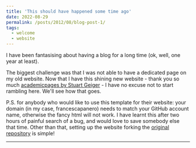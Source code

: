 ```yaml
---
title: 'This should have happened some time ago'
date: 2022-08-29
permalink: /posts/2012/08/blog-post-1/
tags:
  - welcome
  - website
---
```


I have been fantasising about having a blog for a long time (ok, well, one year at least).

The biggest challenge was that I was not able to have a dedicated page on my old website. Now that I have this shining new website - thank you so much [academicpages by Stuart Geiger](https://academicpages.github.io) - I have no excuse not to start rambling here. We'll see how that goes.

P.S. for anybody who would like to use this template for their website: your domain (in my case, francescapanero) needs to match your GitHub account name, otherwise the fancy html will not work. I have learnt this after two hours of painful search of a bug, and would love to save somebody else that time. Other than that, setting up the website forking the [original repository](https://github.com/academicpages/academicpages.github.io) is simple!

------
